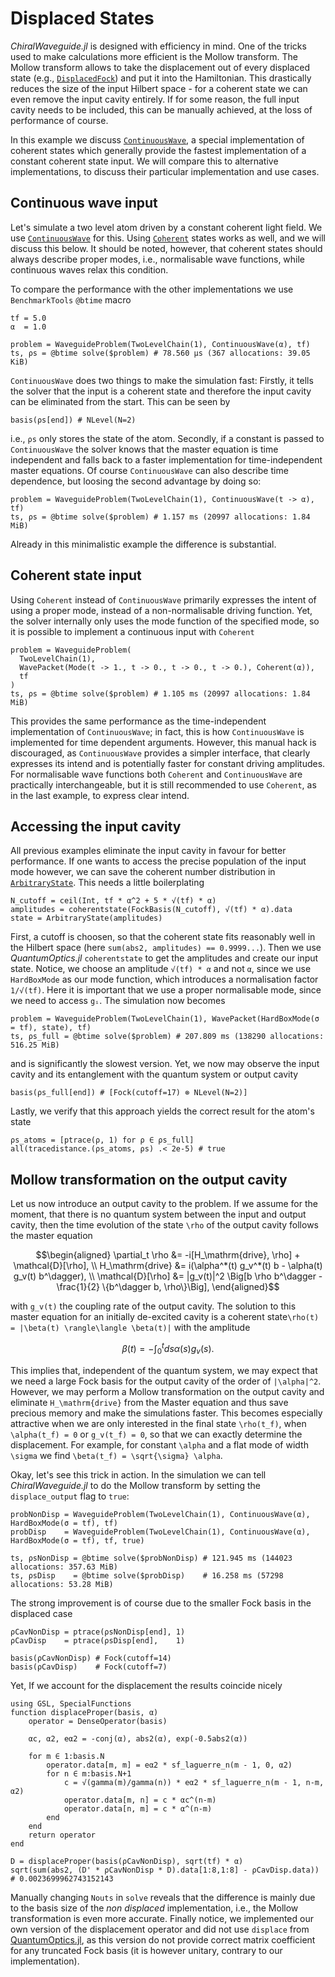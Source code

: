 # Displaced States

*ChiralWaveguide.jl* is designed with efficiency in mind.
One of the tricks used to make calculations more efficient is the Mollow transform.
The Mollow transform allows to take the displacement out of every displaced state (e.g., [`DisplacedFock`](@ref)) and put it into the Hamiltonian.
This drastically reduces the size of the input Hilbert space - for a coherent state we can even remove the input cavity entirely.
If for some reason, the full input cavity needs to be included, this can be manually achieved, at the loss of performance of course.

In this example we discuss [`ContinuousWave`](@ref), a special implementation of coherent states which generally provide the fastest implementation of a constant coherent state input.
We will compare this to alternative implementations, to discuss their particular implementation and use cases.

## Continuous wave input
Let's simulate a two level atom driven by a constant coherent light field.
We use [`ContinuousWave`](@ref) for this.
Using [`Coherent`](@ref) states works as well, and we will discuss this below.
It should be noted, however, that coherent states should always describe proper modes, i.e., normalisable wave functions, while continuous waves relax this condition.

To compare the performance with the other implementations we use `BenchmarkTools` `@btime` macro
```
tf = 5.0
α  = 1.0

problem = WaveguideProblem(TwoLevelChain(1), ContinuousWave(α), tf)
ts, ρs = @btime solve($problem) # 78.560 μs (367 allocations: 39.05 KiB)
```
`ContinuousWave` does two things to make the simulation fast:
Firstly, it tells the solver that the input is a coherent state and therefore the input cavity can be eliminated from the start.
This can be seen by
```
basis(ρs[end]) # NLevel(N=2)
```
i.e., `ρs` only stores the state of the atom.
Secondly, if a constant is passed to `ContinuousWave` the solver knows that the master equation is time independent and falls back to a faster implementation for time-independent master equations.
Of course `ContinuousWave` can also describe time dependence, but loosing the second advantage by doing so:
```
problem = WaveguideProblem(TwoLevelChain(1), ContinuousWave(t -> α), tf)
ts, ρs = @btime solve($problem) # 1.157 ms (20997 allocations: 1.84 MiB)
```
Already in this minimalistic example the difference is substantial.

## Coherent state input
Using `Coherent` instead of `ContinuousWave` primarily expresses the intent of using a proper mode, instead of a non-normalisable driving function.
Yet, the solver internally only uses the mode function of the specified mode, so it is possible to implement a continuous input with `Coherent`
```
problem = WaveguideProblem(
  TwoLevelChain(1),
  WavePacket(Mode(t -> 1., t -> 0., t -> 0., t -> 0.), Coherent(α)),
  tf
)
ts, ρs = @btime solve($problem) # 1.105 ms (20997 allocations: 1.84 MiB)
```
This provides the same performance as the time-independent implementation of `ContinuousWave`; in fact, this is how `ContinuousWave` is implemented for time dependent arguments.
However, this manual hack is discouraged, as `ContinuousWave` provides a simpler interface, that clearly expresses its intend and is potentially faster for constant driving amplitudes.
For normalisable wave functions both `Coherent` and `ContinuousWave` are practically interchangeable, but it is still recommended to use `Coherent`, as in the last example, to express clear intend.

## Accessing the input cavity
All previous examples eliminate the input cavity in favour for better performance.
If one wants to access the precise population of the input mode however, we can save the coherent number distribution in [`ArbitraryState`](@ref).
This needs a little boilerplating
```
N_cutoff = ceil(Int, tf * α^2 + 5 * √(tf) * α)
amplitudes = coherentstate(FockBasis(N_cutoff), √(tf) * α).data
state = ArbitraryState(amplitudes)
```
First, a cutoff is choosen, so that the coherent state fits reasonably well in the Hilbert space (here `sum(abs2, amplitudes) == 0.9999...`).
Then we use *QuantumOptics.jl* `coherentstate` to get the amplitudes and create our input state.
Notice, we choose an amplitude `√(tf) * α` and not `α`, since we use `HardBoxMode` as our mode function, which introduces a normalisation factor `1/√(tf)`.
Here it is important that we use a proper normalisable mode, since we need to access `gᵢ`.
The simulation now becomes
```
problem = WaveguideProblem(TwoLevelChain(1), WavePacket(HardBoxMode(σ = tf), state), tf)
ts, ρs_full = @btime solve($problem) # 207.809 ms (138290 allocations: 516.25 MiB)
```
and is significantly the slowest version.
Yet, we now may observe the input cavity and its entanglement with the quantum system or output cavity
```
basis(ρs_full[end]) # [Fock(cutoff=17) ⊗ NLevel(N=2)]
```
Lastly, we verify that this approach yields the correct result for the atom's state
```
ρs_atoms = [ptrace(ρ, 1) for ρ ∈ ρs_full]
all(tracedistance.(ρs_atoms, ρs) .< 2e-5) # true
```

## Mollow transformation on the output cavity
Let us now introduce an output cavity to the problem.
If we assume for the moment, that there is no quantum system between the input and output cavity,
then the time evolution of the state ``\rho`` of the output cavity follows the master equation
```math
\begin{aligned}
	\partial_t \rho   &= -i[H_\mathrm{drive}, \rho] + \mathcal{D}[\rho], \\
	H_\mathrm{drive}  &= i(\alpha^*(t) g_v^*(t) b - \alpha(t) g_v(t) b^\dagger), \\
	\mathcal{D}[\rho] &= |g_v(t)|^2 \Big[b \rho b^\dagger - \frac{1}{2} \{b^\dagger b, \rho\}\Big],
\end{aligned}
```
with ``g_v(t)`` the coupling rate of the output cavity.
The solution to this master equation for an initially de-excited cavity is a coherent state``\rho(t) = |\beta(t) \rangle\langle \beta(t)|`` with the amplitude
```math
\begin{equation}
  \beta(t) = - \int_0^t ds \alpha(s) g_v(s).
\end{equation}
```

This implies that, independent of the quantum system, we may expect that we need a large Fock basis for the output cavity of the order of ``|\alpha|^2``.
However, we may perform a Mollow transformation on the output cavity and eliminate ``H_\mathrm{drive}`` from the Master equation and thus save precious memory and make the simulations faster.
This becomes especially attractive when we are only interested in the final state ``\rho(t_f)``, when `\alpha(t_f) = 0` or `g_v(t_f) = 0`, so that we can exactly determine the displacement.
For example, for constant ``\alpha`` and a flat mode of width ``\sigma`` we find ``\beta(t_f) = \sqrt{\sigma} \alpha``.

Okay, let's see this trick in action.
In the simulation we can tell *ChiralWaveguide.jl* to do the Mollow transform by setting the `displace_output` flag to `true`:
```
probNonDisp = WaveguideProblem(TwoLevelChain(1), ContinuousWave(α), HardBoxMode(σ = tf), tf)
probDisp    = WaveguideProblem(TwoLevelChain(1), ContinuousWave(α), HardBoxMode(σ = tf), tf, true)

ts, ρsNonDisp = @btime solve($probNonDisp) # 121.945 ms (144023 allocations: 357.63 MiB)
ts, ρsDisp    = @btime solve($probDisp)    # 16.258 ms (57298 allocations: 53.28 MiB)
```
The strong improvement is of course due to the smaller Fock basis in the displaced case
```
ρCavNonDisp = ptrace(ρsNonDisp[end], 1)
ρCavDisp    = ptrace(ρsDisp[end],    1)

basis(ρCavNonDisp) # Fock(cutoff=14)
basis(ρCavDisp)    # Fock(cutoff=7)
```
Yet, If we account for the displacement the results coincide nicely
```
using GSL, SpecialFunctions
function displaceProper(basis, α)
	operator = DenseOperator(basis)

	αc, α2, eα2 = -conj(α), abs2(α), exp(-0.5abs2(α))

	for m ∈ 1:basis.N
		operator.data[m, m] = eα2 * sf_laguerre_n(m - 1, 0, α2)
		for n ∈ m:basis.N+1
			c = √(gamma(m)/gamma(n)) * eα2 * sf_laguerre_n(m - 1, n-m, α2)
			operator.data[m, n] = c * αc^(n-m)
			operator.data[n, m] = c * α^(n-m)
		end
	end
	return operator
end

D = displaceProper(basis(ρCavNonDisp), sqrt(tf) * α)
sqrt(sum(abs2, (D' * ρCavNonDisp * D).data[1:8,1:8] - ρCavDisp.data)) # 0.0023699962743152143
```
Manually changing `Nouts` in `solve` reveals that the difference is mainly due to the basis size of the *non displaced* implementation, i.e., the Mollow transformation is even more accurate.
Finally notice, we implemented our own version of the displacement operator and did not use `displace` from [QuantumOptics.jl](https://qojulia.org/), as this version do not provide correct matrix coefficient for any truncated Fock basis (it is however unitary, contrary to our implementation).
